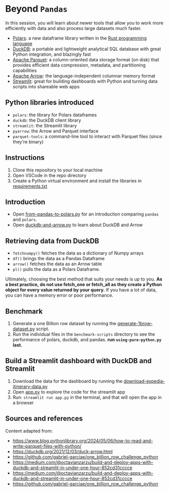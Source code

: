 # Beyond `Pandas`

In this session, you will learn about newer tools that allow you to work more efficiently with data and also process large datasets much faster.

- [Polars](https://pola.rs/): a new dataframe library written in the [Rust programming language](https://www.rust-lang.org/)
- [DuckDB](https://duckdb.org/): a portable and lightweight analytical SQL database with great Python integration, and blazingly fast
- [Apache Parquet](https://en.wikipedia.org/wiki/Apache_Parquet): a column-oriented data storage format (on disk) that provides efficient data compression, metadata, and partitioning capabilities
- [Apache Arrow](https://arrow.apache.org/): the language-independent columnar memory format 
- [Streamlit](https://streamlit.io/): great for building dashboards with Python and turning data scripts into shareable web apps

## Python libraries introduced

- `polars`: the library for Polars dataframes
- `duckdb`: the DuckDB client library
- `streamlit`: the Streamlit library
- `pyarrow`: the Arrow and Parquet interface
- `parquet-tools`: a command-line tool to interact with Parquet files (since they're binary)


## Instructions

1. Clone this repository to your local machine
2. Open VSCode in the repo directory
3. Create a Python virtual environment and install the libraries in [requirements.txt](requirements.txt)

## Introduction

- Open [from-pandas-to-polars.py](from-pandas-to-polars.py) for an introduction comparing `pandas` and `polars`.
- Open [duckdb-and-arrow.py](duckdb-and-arrow.py) to learn about DuckDB and Arrow

## Retrieving data from DuckDB

- `fetchnumpy()` fetches the data as a dictionary of Numpy arrays
- `df()` brings the data as a Pandas Dataframe
- `arrow()` fetches the data as an Arrow table
- `pl()` pulls the data as a Polars Dataframe.

Ultimately, choosing the best method that suits your needs is up to you. **As a best practice, do not use fetch_one or fetch_all as they create a Python object for every value returned by your query.** If you have a lot of data, you can have a memory error or poor performance.


## Benchmark

1. Generate a one Billion row dataset by running the [generate-1brow-dataset.py](generate-1brow-dataset.py) script.
2. Run the individual files in the `benchmark-scripts` directory to see the performance of polars, duckdb, and pandas. **run `using-pure-python.py` last.**


## Build a Streamlit dashboard with DuckDB and Streamlit

1. Download the data for the dashboard by running the [download-expedia-itinerary-data.py](download-expedia-itinerary-data.py)
2. Open [app.py](app.py) to explore the code for the streamlit app
3. Run: `streamlit run app.py` in the terminal, and that will open the app in a browser

## Sources and references

Content adapted from:

- https://www.blog.pythonlibrary.org/2024/05/06/how-to-read-and-write-parquet-files-with-python/
- https://duckdb.org/2021/12/03/duck-arrow.html
- https://github.com/gabriel-garciae/one_billion_row_challenge_python
- https://medium.com/@octavianzarzu/build-and-deploy-apps-with-duckdb-and-streamlit-in-under-one-hour-852cd31cccce
- https://medium.com/@octavianzarzu/build-and-deploy-apps-with-duckdb-and-streamlit-in-under-one-hour-852cd31cccce
- https://github.com/gabriel-garciae/one_billion_row_challenge_python
